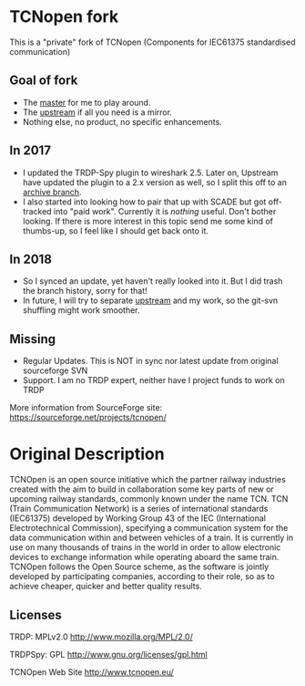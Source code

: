 # TCNopen fork
This is a "private" fork of TCNopen (Components for IEC61375 standardised communication)

## Goal of fork
 - The [master](https://github.com/T12z/TCNopen/tree/master) for me to play around.
 - The [upstream](https://github.com/T12z/TCNopen/tree/upstream) if all you need is a mirror.
 - Nothing else, no product, no specific enhancements.

## In 2017
 - I updated the TRDP-Spy plugin to wireshark 2.5. Later on, Upstream have updated the plugin to a 2.x version as well, so I split this off to an [archive branch](https://github.com/T12z/TCNopen/tree/wireshark2.5). 
 - I also started into looking how to pair that up with SCADE but got off-tracked into "paid work". Currently it is *nothing* useful. Don't bother looking. If there is more interest in this topic send me some kind of thumbs-up, so I feel like I should get back onto it.
 
## In 2018
 - So I synced an update, yet haven't really looked into it. But I did trash the branch history, sorry for that!
 - In future, I will try to separate [upstream](https://github.com/T12z/TCNopen/tree/upstream) and my work, so the git-svn shuffling might work smoother.
 
## Missing
 - Regular Updates. This is NOT in sync nor latest update from original sourceforge SVN
 - Support. I am no TRDP expert, neither have I project funds to work on TRDP

More information from SourceForge site: https://sourceforge.net/projects/tcnopen/

# Original Description

TCNOpen is an open source initiative which the partner railway industries created with the aim to build in collaboration some key parts of new or upcoming railway standards, commonly known under the name TCN.
TCN (Train Communication Network) is a series of international standards (IEC61375) developed by Working Group 43 of the IEC (International Electrotechnical Commission), specifying a communication system for the data communication within and between vehicles of a train. It is currently in use on many thousands of trains in the world in order to allow electronic devices to exchange information while operating aboard the same train.
TCNOpen follows the Open Source scheme, as the software is jointly developed by participating companies, according to their role, so as to achieve cheaper, quicker and better quality results.

## Licenses

TRDP: MPLv2.0 http://www.mozilla.org/MPL/2.0/ 

TRDPSpy: GPL http://www.gnu.org/licenses/gpl.html 

TCNOpen Web Site http://www.tcnopen.eu/
